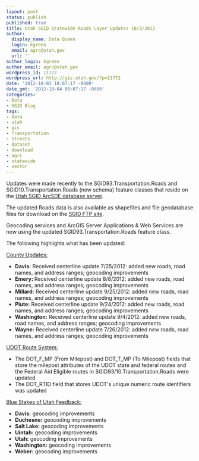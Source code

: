 ```yaml
---
layout: post
status: publish
published: true
title: Utah SGID Statewide Roads Layer Updates 10/3/2012
author:
  display_name: Data Queen
  login: kgreen
  email: agrc@utah.gov
  url: ''
author_login: kgreen
author_email: agrc@utah.gov
wordpress_id: 11772
wordpress_url: http://gis.utah.gov/?p=11772
date: '2012-10-03 18:07:17 -0600'
date_gmt: '2012-10-04 00:07:17 -0600'
categories:
- Data
- SGID Blog
tags:
- Data
- utah
- gis
- Transportation
- Streets
- dataset
- download
- agrc
- statewide
- vector
---
```

<p>Updates were made recently to the SGID93.Transportation.Roads and SGID10.Transportation.Roads (new schema) feature classes that reside on the <a href="{{ "/data/how-to-connect-to-the-sgid-via-sde/" | prepend: site.baseurl }}">Utah SGID ArcSDE database server</a>.</p>
<p>The updated Roads data is also available as shapefiles and file geodatabase files for download on the <a href="ftp://ftp.agrc.utah.gov/UtahSGID_Vector/UTM12_NAD83/TRANSPORTATION/PackagedData/_Statewide/UtahRoadAndHighwaySystem/">SGID FTP site</a>.</p>
<p>Geocoding services and ArcGIS Server Applications &amp; Web Services are now using the updated SGID93.Transportation.Roads feature class.</p>
<p>The following highlights what has been updated:</p>
<p><span style="text-decoration: underline;">County Updates:</span></p>
<ul>
<li><strong>Davis:</strong> Received centerline update 7/25/2012: added new roads, road names, and address ranges; geocoding improvements</li>
<li><strong>Emery: </strong>Received centerline update 8/8/2012: added new roads, road names, and address ranges; geocoding improvements</li>
<li><strong>Millard:</strong> Received centerline update 9/25/2012: added new roads, road names, and address ranges; geocoding improvements</li>
<li><strong>Piute:</strong> Received centerline update 9/24/2012: added new roads, road names, and address ranges; geocoding improvements</li>
<li><strong>Washington:</strong> Received centerline update 9/4/2012: added new roads, road names, and address ranges; geocoding improvements</li>
<li><strong>Wayne:</strong> Received centerline update 7/26/2012: added new roads, road names, and address ranges; geocoding improvements</li>
</ul>
<p><span style="text-decoration: underline;">UDOT Route System:</span></p>
<ul>
<li>The DOT_F_MP (From Milepost) and DOT_T_MP (To Milepost) fields that store the milepost attributes of the UDOT state and federal routes and the Federal Aid Eligible routes in SGID93/10.Transportation.Roads were updated</li>
<li>The DOT_RTID field that stores UDOT's unique numeric route identifiers was updated</li>
</ul>
<p><span style="text-decoration: underline;">Blue Stakes of Utah Feedback:</span></p>
<ul>
<li><strong>Davis:</strong> geocoding improvements</li>
<li><strong>Duchesne:</strong> geocoding improvements</li>
<li><strong>Salt Lake:</strong> geocoding improvements</li>
<li><strong>Uintah:</strong> geocoding improvements</li>
<li><strong>Utah:</strong> geocoding improvements</li>
<li><strong>Washington:</strong> geocoding improvements</li>
<li><strong>Weber:</strong> geocoding improvements</li>
</ul>
